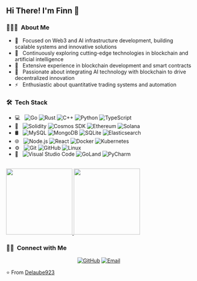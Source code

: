<h2> Hi There! I'm Finn 👋</h2>

<h3> 👨🏻‍💻 &nbsp;About Me </h3>

- 🔭 &nbsp; Focused on Web3 and AI infrastructure development, building scalable systems and innovative solutions
- 🌱 &nbsp; Continuously exploring cutting-edge technologies in blockchain and artificial intelligence
- 💼 &nbsp; Extensive experience in blockchain development and smart contracts
- 🤔 &nbsp; Passionate about integrating AI technology with blockchain to drive decentralized innovation
- ⚡ &nbsp; Enthusiastic about quantitative trading systems and automation

<h3> 🛠 &nbsp;Tech Stack</h3>

- 💻 &nbsp;
  ![Go](https://img.shields.io/badge/-Go-333333?style=flat&logo=go)
  ![Rust](https://img.shields.io/badge/-Rust-333333?style=flat&logo=rust)
  ![C++](https://img.shields.io/badge/-C++-333333?style=flat&logo=C%2B%2B&logoColor=00599C)
  ![Python](https://img.shields.io/badge/-Python-333333?style=flat&logo=python)
  ![TypeScript](https://img.shields.io/badge/-TypeScript-333333?style=flat&logo=typescript)
- 🔗 &nbsp;
  ![Solidity](https://img.shields.io/badge/-Solidity-333333?style=flat&logo=solidity)
  ![Cosmos SDK](https://img.shields.io/badge/-Cosmos%20SDK-333333?style=flat&logo=cosmos)
  ![Ethereum](https://img.shields.io/badge/-Ethereum-333333?style=flat&logo=ethereum)
  ![Solana](https://img.shields.io/badge/-Solana-333333?style=flat&logo=solana)
- 🛢 &nbsp;
  ![MySQL](https://img.shields.io/badge/-MySQL-333333?style=flat&logo=mysql)
  ![MongoDB](https://img.shields.io/badge/-MongoDB-333333?style=flat&logo=mongodb)
  ![SQLite](https://img.shields.io/badge/-SQLite-333333?style=flat&logo=sqlite)
  ![Elasticsearch](https://img.shields.io/badge/-Elasticsearch-333333?style=flat&logo=elasticsearch)
- 🌐 &nbsp;
  ![Node.js](https://img.shields.io/badge/-Node.js-333333?style=flat&logo=node.js)
  ![React](https://img.shields.io/badge/-React-333333?style=flat&logo=react)
  ![Docker](https://img.shields.io/badge/-Docker-333333?style=flat&logo=docker)
  ![Kubernetes](https://img.shields.io/badge/-Kubernetes-333333?style=flat&logo=kubernetes)
- ⚙️ &nbsp;
  ![Git](https://img.shields.io/badge/-Git-333333?style=flat&logo=git)
  ![GitHub](https://img.shields.io/badge/-GitHub-333333?style=flat&logo=github)
  ![Linux](https://img.shields.io/badge/-Linux-333333?style=flat&logo=linux)
- 🔧 &nbsp;
  ![Visual Studio Code](https://img.shields.io/badge/-Visual%20Studio%20Code-333333?style=flat&logo=visual-studio-code&logoColor=007ACC)
  ![GoLand](https://img.shields.io/badge/-GoLand-333333?style=flat&logo=goland)
  ![PyCharm](https://img.shields.io/badge/-PyCharm-333333?style=flat&logo=pycharm)

<br/>

<a href="https://github.com/Delaube923">
  <img height="180em" src="https://github-readme-stats.vercel.app/api?username=Delaube923&theme=buefy&show_icons=true" />
  <img height="180em" src="https://github-readme-stats.vercel.app/api/top-langs/?username=Delaube923&theme=buefy&layout=compact" />
</a>

<br/>

<h3> 🤝🏻 &nbsp;Connect with Me </h3>

<p align="center">
<a href="https://github.com/Delaube923"><img alt="GitHub" src="https://img.shields.io/badge/GitHub-Delaube923-blue?style=flat-square&logo=github"></a>
<a href="mailto:1935681917@qq.com"><img alt="Email" src="https://img.shields.io/badge/Email-1935681917@qq.com-blue?style=flat-square&logo=gmail"></a>
</p>

⭐️ From [Delaube923](https://github.com/Delaube923)